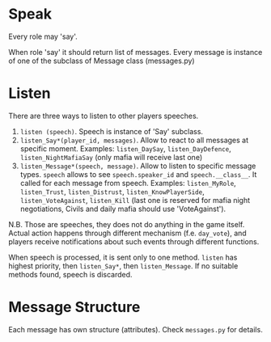 Speak
=====

Every role may 'say'.

When role 'say' it should return list of messages. Every message is
instance of one of the subclass of Message class (messages.py)


Listen
======
There are three ways to listen to other players speeches.

1. `listen (speech)`. Speech is instance of 'Say' subclass.
2. `listen_Say*(player_id, messages)`. Allow to react to all messages at
   specific moment. Examples: `listen_DaySay`, `listen_DayDefence`, `listen_NightMafiaSay` (only mafia will receive last one)
3. `listen_Message*(speech, message)`. Allow to listen to specific
   message types. `speech` allows to see `speech.speaker_id` and
   `speech.__class__`. It called for each message from speech. Examples:
   `listen_MyRole`, `listen_Trust`, `listen_Distrust`, `listen_KnowPlayerSide`,
   `listen_VoteAgainst`, `listen_Kill` (last one is reserved for mafia night
     negotiations, Civils and daily mafia should use 'VoteAgainst').

N.B. Those are speeches, they does not do anything in the game itself. Actual
action happens through different mechanism (f.e. `day_vote`), and players
receive notifications about such events through different functions.

When speech is processed, it is sent only to one method. `listen` has highest
priority, then `listen_Say*`, then `listen_Message`. If no suitable methods
found, speech is discarded.


Message Structure
=================
Each message has own structure (attributes). Check `messages.py` for details.
